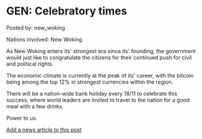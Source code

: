 # GEN: Celebratory times

Posted by: new_woking

Nations involved: New Woking

As New Woking enters its' strongest era since its' founding, the government would just like to congratulate the citizens for their continued push for civil and political rights.

The economic climate is currently at the peak of its' career, with the bitcoin being among the top 12% in strongest currencies within the region.

There will be a nation-wide bank holiday every 18/11 to celebrate this success, where world leaders are invited to travel to the nation for a good meal with a few drinks.

Power to us.

[Add a news article to this post](http://solborg.xyz/rp/admin.php?event=2016-11-15_celebratory-times-new_woking)

